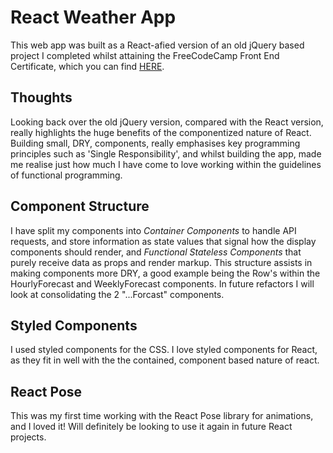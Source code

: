 # React Weather App
This web app was built as a React-afied version of an old jQuery based project I completed whilst attaining the FreeCodeCamp Front End Certificate, which you can find [HERE](https://github.com/nicholasnbg/weather-app).

## Thoughts
Looking back over the old jQuery version, compared with the React version, really highlights the huge benefits of the componentized nature of React. Building small, DRY, components, really emphasises key programming principles such as 'Single Responsibility', and whilst building the app, made me realise just how much I have come to love  working within the guidelines of functional programming.

## Component Structure
I have split my components into *Container Components* to handle API requests, and store information as state values that signal how the display components should render, and *Functional Stateless Components* that purely receive data as props and render markup. This structure assists in making components more DRY, a good example being the Row's within the HourlyForecast and WeeklyForecast components. In future refactors I will look at consolidating the 2 "...Forcast" components.

## Styled Components
I used styled components for the CSS. I love styled components for React, as they fit in well with the the contained, component based nature of react.

## React Pose
This was my first time working with the React Pose library for animations, and I loved it! Will definitely be looking to use it again in future React projects.